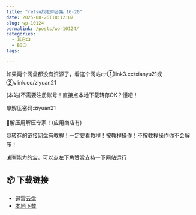 ```yaml
---
title: "retsu烈老师合集 16-20"
date: 2025-08-26T18:12:07
slug: wp-10124
permalink: /posts/wp-10124/
categories:
  - 其它📺
  - BG📺
tags:

---
```


如果两个网盘都没有资源了，看这个网站👉①link3.cc/xianyu21或②vlink.cc/ziyuan21

(本站)不需要注册账号！直接点本地下载转存OK？懂吧！

🟢解压密码:ziyuan21

🔵解压用解压专家！(应用商店有)

🟡转存的链接网盘有教程！一定要看教程！按教程操作！不按教程操作你不会解压！

💰🈶能力的宝，可以点左下角赞赏支持一下网站运行

## 📦 下载链接
- [迅雷云盘](https://blziyuan21.com/pay-download/10124?key=5e67d7bfb8&down_id=0)
- [本地下载](https://blziyuan21.com/pay-download/10124?key=5e67d7bfb8&down_id=1)

